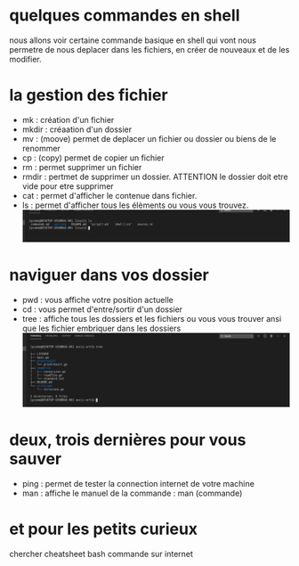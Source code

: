 # quelques commandes en shell
nous allons voir certaine commande basique en shell qui vont nous permetre de nous deplacer dans les fichiers, en créer de nouveaux et de les modifier.

# la gestion des fichier

- mk : création d'un fichier
- mkdir : créaation d'un dossier
- mv : (moove) permet de deplacer un fichier ou dossier ou biens de le renommer
- cp : (copy) permet de copier un fichier
- rm : permet supprimer un fichier
- rmdir : pertmet de supprimer un dossier. ATTENTION le dossier doit etre vide pour etre supprimer
- cat : permet d'afficher le contenue dans fichier.
- ls : permet d'afficher tous les élèments ou vous vous trouvez.
![tree](./picture/Screenshot_2020-12-07_10-09-47.png)

# naviguer dans vos dossier

- pwd : vous affiche votre position actuelle
- cd : vous permet d'entre/sortir d'un dossier 
- tree : affiche tous les dossiers et les fichiers ou vous vous trouver ansi que les fichier embriquer dans les dossiers
![tree](./picture/Screenshot_2020-12-07_09-49-18.png)

# deux, trois dernières pour vous sauver

- ping : permet de tester la connection internet de votre machine
- man : affiche le manuel de la commande : man (commande)

# et pour les petits curieux
chercher cheatsheet bash commande sur internet
